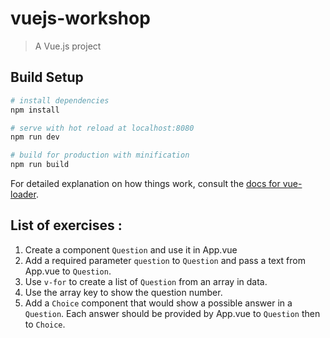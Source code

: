 # vuejs-workshop

> A Vue.js project

## Build Setup

``` bash
# install dependencies
npm install

# serve with hot reload at localhost:8080
npm run dev

# build for production with minification
npm run build
```

For detailed explanation on how things work, consult the [docs for vue-loader](http://vuejs.github.io/vue-loader).

## List of exercises :

1. Create a component `Question` and use it in App.vue
2. Add a required parameter `question` to `Question` and pass a text from App.vue to `Question`.
3. Use `v-for` to create a list of `Question` from an array in data.
4. Use the array key to show the question number.
5. Add a `Choice` component that would show a possible answer in a `Question`.
Each answer should be provided by App.vue to `Question` then to `Choice`.